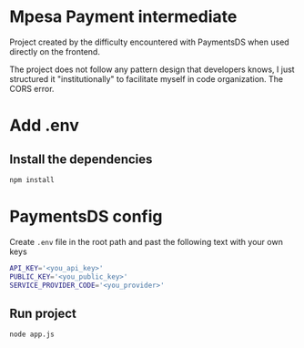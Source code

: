 # Mpesa Payment intermediate

Project created by the difficulty encountered with PaymentsDS when used directly on the frontend.

The project does not follow any pattern design that developers knows, I just structured it "institutionally" to facilitate myself in code organization. The CORS error.


# Add .env


## Install the dependencies
```bash
npm install
```

# PaymentsDS config
Create `.env` file in the root path and past the following text with your own keys

```bash
API_KEY='<you_api_key>'
PUBLIC_KEY='<you_public_key>'
SERVICE_PROVIDER_CODE='<you_provider>'
```

## Run project
```bash
node app.js
```
